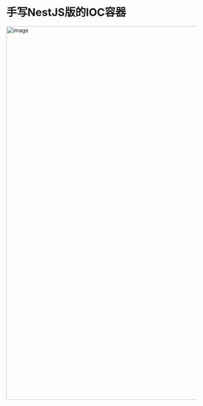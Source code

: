 # 手写NestJS版的IOC容器

<img width="988" alt="image" src="https://user-images.githubusercontent.com/10555820/184500550-8a1c4eac-6c39-408f-b4ad-43cd2cca3ed6.png">
